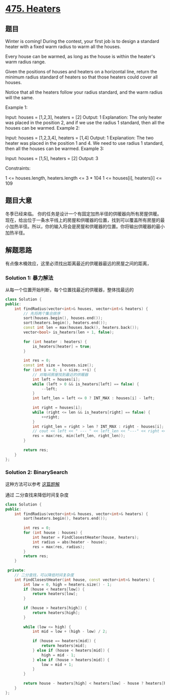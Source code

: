 # [475. Heaters](https://leetcode.com/problems/heaters/) 

## 题目

Winter is coming! During the contest, your first job is to design a standard heater with a fixed warm radius to warm all the houses.

Every house can be warmed, as long as the house is within the heater's warm radius range. 

Given the positions of houses and heaters on a horizontal line, return the minimum radius standard of heaters so that those heaters could cover all houses.

Notice that all the heaters follow your radius standard, and the warm radius will the same.

 

Example 1:

Input: houses = [1,2,3], heaters = [2]
Output: 1
Explanation: The only heater was placed in the position 2, and if we use the radius 1 standard, then all the houses can be warmed.
Example 2:

Input: houses = [1,2,3,4], heaters = [1,4]
Output: 1
Explanation: The two heater was placed in the position 1 and 4. We need to use radius 1 standard, then all the houses can be warmed.
Example 3:

Input: houses = [1,5], heaters = [2]
Output: 3
 

Constraints:

1 <= houses.length, heaters.length <= 3 * 104
1 <= houses[i], heaters[i] <= 109

## 题目大意

冬季已经来临。 你的任务是设计一个有固定加热半径的供暖器向所有房屋供暖。现在，给出位于一条水平线上的房屋和供暖器的位置，找到可以覆盖所有房屋的最小加热半径。所以，你的输入将会是房屋和供暖器的位置。你将输出供暖器的最小加热半径。

## 解题思路

有点像木桶效应，这里必须找出距离最近的供暖器最远的房屋之间的距离，

### Solution 1: 暴力解法

从每一个位置开始判断，每个位置找最近的供暖器，整体找最远的

````c++
class Solution {
public:
    int findRadius(vector<int>& houses, vector<int>& heaters) {
        // 先将两个集合排序
        sort(houses.begin(), houses.end());
        sort(heaters.begin(), heaters.end());
        const int len = max(houses.back(), heaters.back());
        vector<bool> is_heaters(len + 1, false);
        
        for (int heater : heaters) {
            is_heaters[heater] = true;
        }
        
        int res = 0;
        const int size = houses.size();
        for (int i = 0; i < size; ++i) {
            // 对每间房屋找到最近的供暖器
            int left = houses[i];
            while (left > 0 && is_heaters[left] == false) {
                --left;
            }
            int left_len = left <= 0 ? INT_MAX : houses[i] - left;
            
            int right = houses[i];
            while (right <= len && is_heaters[right] == false) {
                ++right;
            }
            int right_len = right > len ? INT_MAX : right - houses[i];
            // cout << left << " --- " << left_len << "---" << right << "---" << right_len << endl;
            res = max(res, min(left_len, right_len));
        }
        
        return res;
    }
};

````

### Solution 2: BinarySearch

这种方法可以参考 [这篇题解](https://books.halfrost.com/leetcode/ChapterFour/0400~0499/0475.Heaters/)

通过 二分查找来降低时间复杂度

````c++
class Solution {
public:
    int findRadius(vector<int>& houses, vector<int>& heaters) {
        sort(heaters.begin(), heaters.end());
        
        int res = 0;
        for (int house : houses) {
            int heater = FindClosestHeater(house, heaters);
            int radius = abs(heater - house);
            res = max(res, radius);
        }
        return res;
    }
    
 private:
    // 二分查找，可以降低时间复杂度
    int FindClosestHeater(int house, const vector<int>& heaters) {
        int low = 0, high = heaters.size() - 1;
        if (house < heaters[low]) {
            return heaters[low];
        }
        
        if (house > heaters[high]) {
            return heaters[high];
        }
        
        while (low <= high) {
            int mid = low + (high - low) / 2;
            
            if (house == heaters[mid]) {
                return heaters[mid];
            } else if (house < heaters[mid]) {
                high = mid - 1;
            } else if (house > heaters[mid]) {
                low = mid + 1;
            }
        }
        
        return house - heaters[high] < heaters[low] - house ? heaters[high] : heaters[low];
    }
};
````
